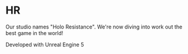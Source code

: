 # HR

Our studio names "Holo Resistance". We're now diving into work out the best game in the world!

Developed with Unreal Engine 5
